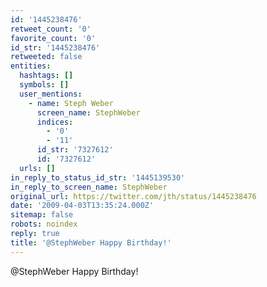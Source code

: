 ```yaml
---
id: '1445238476'
retweet_count: '0'
favorite_count: '0'
id_str: '1445238476'
retweeted: false
entities:
  hashtags: []
  symbols: []
  user_mentions:
    - name: Steph Weber
      screen_name: StephWeber
      indices:
        - '0'
        - '11'
      id_str: '7327612'
      id: '7327612'
  urls: []
in_reply_to_status_id_str: '1445139530'
in_reply_to_screen_name: StephWeber
original_url: https://twitter.com/jth/status/1445238476
date: '2009-04-03T13:35:24.000Z'
sitemap: false
robots: noindex
reply: true
title: '@StephWeber Happy Birthday!'
---
```


@StephWeber Happy Birthday!